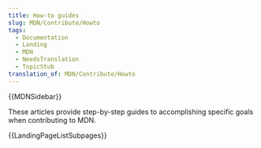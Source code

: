 ```yaml
---
title: How-to guides
slug: MDN/Contribute/Howto
tags:
  - Documentation
  - Landing
  - MDN
  - NeedsTranslation
  - TopicStub
translation_of: MDN/Contribute/Howto
---
```

{{MDNSidebar}}

These articles provide step-by-step guides to accomplishing specific goals when contributing to MDN.

{{LandingPageListSubpages}}
